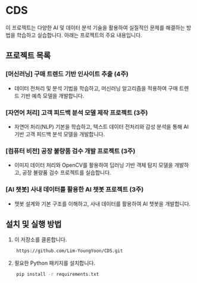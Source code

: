 # CDS

이 프로젝트는 다양한 AI 및 데이터 분석 기술을 활용하여 실질적인 문제를 해결하는 방법을 학습하고 실습합니다. 아래는 프로젝트의 주요 내용입니다.

## 프로젝트 목록

### [머신러닝] 구매 트렌드 기반 인사이트 추출 (4주)
- 데이터 전처리 및 분석 기법을 학습하고, 머신러닝 알고리즘을 적용하여 구매 트렌드 기반 예측 모델을 개발합니다.

### [자연어 처리] 고객 피드백 분석 모델 제작 프로젝트 (3주)
- 자연어 처리(NLP) 기본을 학습하고, 텍스트 데이터 전처리와 감성 분석을 통해 AI 기반 고객 피드백 분석 모델을 개발합니다.

### [컴퓨터 비전] 공장 불량품 검수 개발 프로젝트 (3주)
- 이미지 데이터 처리와 OpenCV를 활용하여 딥러닝 기반 객체 탐지 모델을 개발하고, 공장 불량품 검수 프로젝트를 실습합니다.

### [AI 챗봇] 사내 데이터를 활용한 AI 챗봇 프로젝트 (3주)
- 챗봇 설계와 기본 구조를 이해하고, 사내 데이터를 활용하여 AI 챗봇을 개발합니다.




## 설치 및 실행 방법
1. 이 저장소를 클론합니다.
```bash
    https://github.com/Lim-YoungYoon/CDS.git
```
2. 필요한 Python 패키지를 설치합니다.
```bash
    pip install -r requirements.txt
```